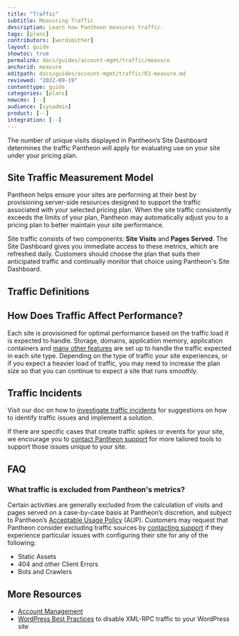 ```yaml
---
title: "Traffic"
subtitle: Measuring Traffic
description: Learn how Pantheon measures traffic.
tags: [plans]
contributors: [wordsmither]
layout: guide
showtoc: true
permalink: docs/guides/account-mgmt/traffic/measure
anchorid: measure
editpath: docs/guides/account-mgmt/traffic/03-measure.md
reviewed: "2022-09-19"
contenttype: guide
categories: [plans]
newcms: [--]
audience: [sysadmin]
product: [--]
integration: [--]
---
```


The number of unique visits displayed in Pantheon’s Site Dashboard determines the traffic Pantheon will apply for evaluating use on your site under your pricing plan.

## Site Traffic Measurement Model

Pantheon helps ensure your sites are performing at their best by provisioning server-side resources designed to support the traffic associated with your selected pricing plan. When the site traffic consistently exceeds the limits of your plan, Pantheon may automatically adjust you to a pricing plan to better maintain your site performance.

Site traffic consists of two components: **Site Visits** and **Pages Served**. The Site Dashboard gives you immediate access to these metrics, which are refreshed daily. Customers should choose the plan that suits their anticipated traffic and continually monitor that choice using Pantheon's Site Dashboard.

## Traffic Definitions

<Partial file="traffic-dl.md" />

## How Does Traffic Affect Performance?

Each site is provisioned for optimal performance based on the traffic load it is expected to handle. Storage, domains, application memory, application containers and [many other features](/guides/account-mgmt/plans/faq#plan-resources) are set up to handle the traffic expected in each site type. Depending on the type of traffic your site experiences, or if you expect a heavier load of traffic, you may need to increase the plan size so that you can continue to expect a site that runs smoothly.

## Traffic Incidents

Visit our doc on how to [investigate traffic incidents](/guides/account-mgmt/traffic/remedy) for suggestions on how to identify traffic issues and implement a solution.

If there are specific cases that create traffic spikes or events for your site, we encourage you to [contact Pantheon support](/guides/support/contact-support) for more tailored tools to support those issues unique to your site.

<Partial file="traffic-limits-overages.md" />

## FAQ

### What traffic is excluded from Pantheon's metrics?

Certain activities are generally excluded from the calculation of visits and pages served on a case-by-case basis at Pantheon’s discretion, and subject to Pantheon’s [Acceptable Usage Policy](https://legal.pantheon.io) (AUP). Customers may request that Pantheon consider excluding traffic sources by [contacting support](/guides/support/contact-support) if they experience particular issues with configuring their site for any of the following:

- Static Assets
- 404 and other Client Errors
- Bots and Crawlers

<Partial file="traffic-overages-faq.md" />

## More Resources

- [Account Management](/manage)
- [WordPress Best Practices](/wordpress-best-practices/#avoid-xml-rpc-attacks) to disable XML-RPC traffic to your WordPress site
